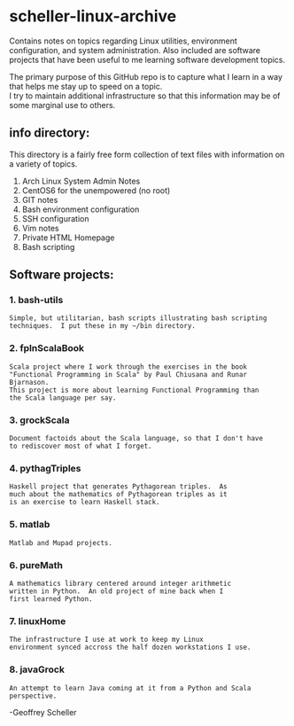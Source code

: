 # scheller-linux-archive

Contains notes on topics regarding Linux utilities,
environment configuration, and system administration.
Also included are software projects that have been
useful to me learning software development topics.

The primary purpose of this GitHub repo is to capture what
I learn in a way that helps me stay up to speed on a topic.  
I try to maintain additional infrastructure so that this
information may be of some marginal use to others.

## info directory:

This directory is a fairly free form collection of text
files with information on a variety of topics.

  1. Arch Linux System Admin Notes
  2. CentOS6 for the unempowered (no root)
  3. GIT notes
  4. Bash environment configuration
  5. SSH configuration
  6. Vim notes
  7. Private HTML Homepage 
  8. Bash scripting

## Software projects:

### 1. bash-utils
    Simple, but utilitarian, bash scripts illustrating bash scripting
    techniques.  I put these in my ~/bin directory.

### 2. fpInScalaBook
    Scala project where I work through the exercises in the book
    "Functional Programming in Scala" by Paul Chiusana and Runar Bjarnason.
    This project is more about learning Functional Programming than
    the Scala language per say.

### 3. grockScala
    Document factoids about the Scala language, so that I don't have
    to rediscover most of what I forget.

### 4. pythagTriples
    Haskell project that generates Pythagorean triples.  As
    much about the mathematics of Pythagorean triples as it
    is an exercise to learn Haskell stack.

### 5. matlab
    Matlab and Mupad projects.

### 6. pureMath
    A mathematics library centered around integer arithmetic
    written in Python.  An old project of mine back when I
    first learned Python.  

### 7. linuxHome
    The infrastructure I use at work to keep my Linux 
    environment synced accross the half dozen workstations I use.

### 8. javaGrock
    An attempt to learn Java coming at it from a Python and Scala
    perspective.

-Geoffrey Scheller

